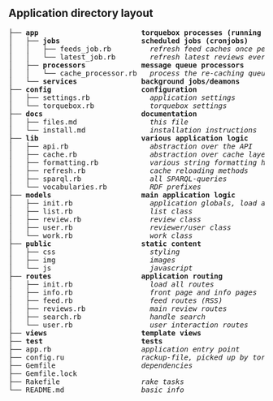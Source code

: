 ## Application directory layout
<pre>
├── <b>app</b>                        <b>torquebox processes (running independently)</b>
│   ├── <b>jobs</b>                   <b>scheduled jobs (cronjobs)</b>
│   │   ├── feeds_job.rb         <em>refresh feed caches once per day</em>
│   │   └── latest_job.rb        <em>refresh latest reviews every 15 min</em>
│   ├── <b>processors</b>             <b>message queue processors</b>
│   │   └── cache_processor.rb   <em>process the re-caching queue</em>
│   └── <b>services</b>               <b>background jobs/deamons</b>
├── <b>config</b>                     <b>configuration</b>
│   ├── settings.rb              <em>application settings</em>
│   └── torquebox.rb             <em>torquebox settings</em>
├── <b>docs</b>                       <b>documentation</b>
│   ├── files.md                 <em>this file</em>
│   └── install.md               <em>installation instructions</em>
├── <b>lib</b>                        <b>various application logic</b>
│   ├── api.rb                   <em>abstraction over the API</em>
│   ├── cache.rb                 <em>abstraction over cache layer</em>
│   ├── formatting.rb            <em>various string formatting helpers</em>
│   ├── refresh.rb               <em>cache reloading methods</em>
│   ├── sparql.rb                <em>all SPARQL-queries</em>
│   └── vocabularies.rb          <em>RDF prefixes</em>
├── <b>models</b>                     <b>main application logic</b>
│   ├── init.rb                  <em>application globals, load all models</em>
│   ├── list.rb                  <em>list class</em>
│   ├── review.rb                <em>review class</em>
│   ├── user.rb                  <em>reviewer/user class</em>
│   └── work.rb                  <em>work class</em>
├── <b>public</b>                     <b>static content</b>
│   ├── css                      <em>styling</em>
│   ├── img                      <em>images</em>
│   └── js                       <em>javascript</em>
├── <b>routes</b>                     <b>application routing</b>
│   ├── init.rb                  <em>load all routes</em>
│   ├── info.rb                  <em>front page and info pages</em>
│   ├── feed.rb                  <em>feed routes (RSS)</em>
│   ├── reviews.rb               <em>main review routes</em>
│   ├── search.rb                <em>handle search</em>
│   └── user.rb                  <em>user interaction routes</em>
├── <b>views</b>                      <b>template views</b>
├── <b>test</b>                       <b>tests</b>
├── app.rb                     <em>application entry point</em>
├── config.ru                  <em>rackup-file, picked up by torquebox server</em>
├── Gemfile                    <em>dependencies</em>
├── Gemfile.lock
├── Rakefile                   <em>rake tasks</em>
└── README.md                  <em>basic info</em>
</pre>